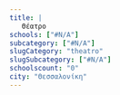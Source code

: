 ```yaml
---
title: |
   Θέατρο
schools: ["#N/A"]
subcategory: ["#N/A"]
slugCategory: "theatro"
slugSubcategory: ["#N/A"]
schoolscount: "0"
city: "Θεσσαλονίκη"
---
```




